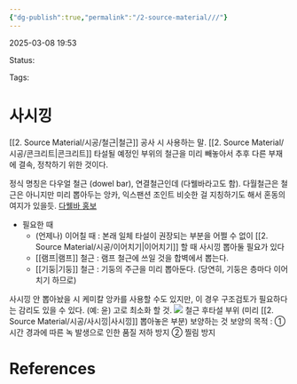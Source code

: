 ```yaml
---
{"dg-publish":true,"permalink":"/2-source-material///"}
---
```


2025-03-08 19:53

Status: 

Tags: 

# 사시낑
[[2. Source Material/시공/철근\|철근]] 공사 시 사용하는 말. [[2. Source Material/시공/콘크리트\|콘크리트]] 타설될 예정인 부위의 철근을 미리 빼놓아서 추후 다른 부재에 결속, 정착하기 위한 것이다.

정식 명칭은 다우얼 철근 (dowel bar), 연결철근인데 (다웰바라고도 함). 다월철근은 철근은 아니지만 미리 뽑아두는 앙카, 익스팬션 조인트 비슷한 걸 지칭하기도 해서 혼동의 여지가 있을듯. [다웰바 홍보](https://blog.naver.com/nhk1009/222161313378) 

- 필요한 때
	- (언제나) 이어칠 때 : 본래 일체 타설이 권장되는 부분을 어쩔 수 없이 [[2. Source Material/시공/이어치기\|이어치기]] 할 때 사시낑 뽑아둘 필요가 있다
	- [[램프\|램프]] 철근 : 램프 철근에 쓰일 것을 합벽에서 뽑는다.
	- [[기둥\|기둥]] 철근 : 기둥의 주근을 미리 뽑아둔다. (당연히, 기둥은 층마다 이어치기 하므로)

사시낑 안 뽑아놨을 시 케미칼 앙카를 사용할 수도 있지만, 이 경우 구조검토가 필요하다는 감리도 있을 수 있다. (예: 윤) 고로 최소화 할 것.
![](https://i.imgur.com/gFBmQsW.jpeg)
철근 후타설 부위 (미리 [[2. Source Material/시공/사시낑\|사시낑]] 뽑아놓은 부분) 보양하는 것
보양의 목적 : ① 시간 경과에 따른 녹 발생으로 인한 품질 저하 방지 ② 찔림 방지

# References